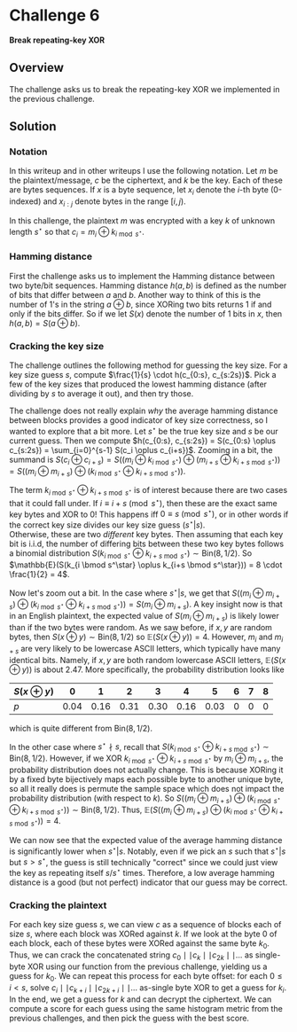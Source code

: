 # Challenge 6

**Break repeating-key XOR**

## Overview

The challenge asks us to break the repeating-key XOR we implemented in the previous challenge.

## Solution

### Notation

In this writeup and in other writeups I use the following notation. Let $m$ be the plaintext/message, $c$ be the ciphertext, and $k$ be the key. Each of these are bytes sequences. If $x$ is a byte sequence, let $x_i$ denote the $i$-th byte (0-indexed) and $x_{i:j}$ denote bytes in the range $[i, j)$.

In this challenge, the plaintext $m$ was encrypted with a key $k$ of unknown length $s^\star$ so that $c_i = m_i \oplus k_{i \bmod s^\star}$.

### Hamming distance

First the challenge asks us to implement the Hamming distance between two byte/bit sequences. Hamming distance $h(a,b)$ is defined as the number of bits that differ between $a$ and $b$. Another way to think of this is the number of 1's in the string $a \oplus b$, since XORing two bits returns 1 if and only if the bits differ. So if we let $S(x)$ denote the number of 1 bits in $x$, then $h(a, b) = S(a \oplus b)$.

### Cracking the key size

The challenge outlines the following method for guessing the key size. For a key size guess $s$, compute $\frac{1}{s} \cdot h(c_{0:s}, c_{s:2s})$. Pick a few of the key sizes that produced the lowest hamming distance (after dividing by $s$ to average it out), and then try those.

The challenge does not really explain _why_ the average hamming distance between blocks provides a good indicator of key size correctness, so I wanted to explore that a bit more. Let $s^\star$ be the true key size and $s$ be our current guess. Then we compute $h(c_{0:s}, c_{s:2s}) = S(c_{0:s} \oplus c_{s:2s}) = \sum_{i=0}^{s-1} S(c_i \oplus c_{i+s})$. Zooming in a bit, the summand is $S(c_i \oplus c_{i+s}) = S((m_i \oplus k_{i \bmod s^\star}) \oplus (m_{i+s} \oplus k_{i+s \bmod s^\star})) = S((m_i \oplus m_{i+s}) \oplus (k_{i \bmod s^\star} \oplus k_{i+s \bmod s^\star}))$.

The term $k_{i \bmod s^\star} \oplus k_{i+s \bmod s^\star}$ is of interest because there are two cases that it could fall under. If $i \equiv i+s \pmod{s^\star}$, then these are the exact same key bytes and XOR to $0$! This happens iff $0 \equiv s \pmod{s^\star}$, or in other words if the correct key size divides our key size guess ($s^\star | s$). \
Otherwise, these are two _different_ key bytes. Then assuming that each key bit is i.i.d, the number of differing bits between these two key bytes follows a binomial distribution $S(k_{i \bmod s^\star} \oplus k_{i+s \bmod s^\star}) \sim \mathrm{Bin}(8, 1/2)$. So $\mathbb{E}(S(k_{i \bmod s^\star} \oplus k_{i+s \bmod s^\star})) = 8 \cdot \frac{1}{2} = 4$.

Now let's zoom out a bit. In the case where $s^\star | s$, we get that $S((m_i \oplus m_{i+s}) \oplus (k_{i \bmod s^\star} \oplus k_{i+s \bmod s^\star})) = S(m_i \oplus m_{i+s})$. A key insight now is that in an English plaintext, the expected value of $S(m_i \oplus m_{i+s})$ is likely lower than if the two bytes were random. As we saw before, if $x,y$ are random bytes, then $S(x \oplus y) \sim \mathrm{Bin}(8, 1/2)$ so $\mathbb{E}(S(x \oplus y)) = 4$. However, $m_i$ and $m_{i+s}$ are very likely to be lowercase ASCII letters, which typically have many identical bits. Namely, if $x,y$ are both random lowercase ASCII letters, $\mathbb{E}(S(x \oplus y))$ is about $2.47$. More specifically, the probability distribution looks like

| $S(x \oplus y)$ | 0    | 1    | 2    | 3    | 4    | 5    | 6 | 7 | 8 |
|--------------------------|------|------|------|------|------|------|------|------|------|
| $p$                     | 0.04 | 0.16 | 0.31 | 0.30 | 0.16 | 0.03 | 0 | 0 | 0 |

which is quite different from $\mathrm{Bin}(8, 1/2)$.

In the other case where $s^\star \nmid s$, recall that $S(k_{i \bmod s^\star} \oplus k_{i+s \bmod s^\star}) \sim \mathrm{Bin}(8, 1/2)$. However, if we XOR $k_{i \bmod s^\star} \oplus k_{i+s \bmod s^\star}$ by $m_i \oplus m_{i+s}$, the probability distribution does not actually change. This is because XORing it by a fixed byte bijectively maps each possible byte to another unique byte, so all it really does is permute the sample space which does not impact the probability distribution (with respect to $k$). So $S((m_i \oplus m_{i+s}) \oplus (k_{i \bmod s^\star} \oplus k_{i+s \bmod s^\star})) \sim \mathrm{Bin}(8, 1/2)$. Thus, $\mathbb{E}(S((m_i \oplus m_{i+s}) \oplus (k_{i \bmod s^\star} \oplus k_{i+s \bmod s^\star})) = 4$.

We can now see that the expected value of the average hamming distance is significantly lower when $s^\star | s$. Notably, even if we pick an $s$ such that $s^\star | s$ but $s > s^\star$, the guess is still technically "correct" since we could just view the key as repeating itself $s / s^\star$ times. Therefore, a low average hamming distance is a good (but not perfect) indicator that our guess may be correct.

### Cracking the plaintext

For each key size guess $s$, we can view $c$ as a sequence of blocks each of size $s$, where each block was XORed against $k$. If we look at the byte 0 of each block, each of these bytes were XORed against the same byte $k_0$. Thus, we can crack the concatenated string $c_0 \mid\mid c_k \mid\mid c_{2k} \mid\mid \ldots$ as single-byte XOR using our function from the previous challenge, yielding us a guess for $k_0$. We can repeat this process for each byte offset: for each $0 \leq i < s$, solve $c_{i} \mid\mid c_{k+i} \mid\mid c_{2k+i} \mid\mid \ldots$ as-single byte XOR to get a guess for $k_i$. In the end, we get a guess for $k$ and can decrypt the ciphertext. We can compute a score for each guess using the same histogram metric from the previous challenges, and then pick the guess with the best score.
